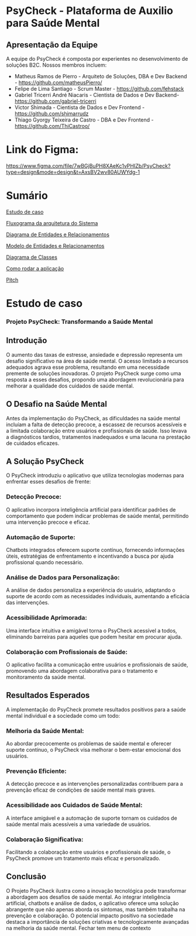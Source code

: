 # PsyCheck - Plataforma de Auxilio para Saúde Mental

## Apresentação da Equipe

A equipe do PsyCheck é composta por experientes no desenvolvimento de soluções B2C. Nossos membros incluem:

- Matheus Ramos de Pierro - Arquiteto de Soluções, DBA e Dev Backend - https://github.com/matheusPierro/
- Felipe de Lima Santiago - Scrum Master - https://github.com/fehstack
- Gabriel Tricerri André Niacaris - Cientista de Dados e Dev Backend- https://github.com/gabriel-tricerri
- Victor Shimada - Cientista de Dados e Dev Frontend - https://github.com/shimarrudz
- Thiago Gyorgy Teixeira de Castro - DBA e Dev Frontend - https://github.com/ThiCastroo/

# Link do Figma:

https://www.figma.com/file/7wBGjBuPH8XAeKc1vPHIZb/PsyCheck?type=design&mode=design&t=AxsBV2wv80AUWYdg-1

# Sumário

[Estudo de caso ](#_Estudo_de_caso)

[Fluxograma da arquitetura do Sistema](#_fluxograma_)

[Diagrama de Entidades e Relacionamentos ](#_der_)

[Modelo de Entidades e Relacionamentos ](#_mer_)

[Diagrama de Classes ](#_Diagrama_de_Classes)

[Como rodar a aplicação](#_Rodar_Aplicacao)

[Pitch](#_pitch)

<a id="_Estudo_de_caso"></a>

# Estudo de caso

### Projeto PsyCheck: Transformando a Saúde Mental

## Introdução

O aumento das taxas de estresse, ansiedade e depressão representa um desafio significativo na área de saúde mental. O acesso limitado a recursos adequados agrava esse problema, resultando em uma necessidade premente de soluções inovadoras. O projeto PsyCheck surge como uma resposta a esses desafios, propondo uma abordagem revolucionária para melhorar a qualidade dos cuidados de saúde mental.

## O Desafio na Saúde Mental

Antes da implementação do PsyCheck, as dificuldades na saúde mental incluíam a falta de detecção precoce, a escassez de recursos acessíveis e a limitada colaboração entre usuários e profissionais de saúde. Isso levava a diagnósticos tardios, tratamentos inadequados e uma lacuna na prestação de cuidados eficazes.

## A Solução PsyCheck

O PsyCheck introduziu o aplicativo que utiliza tecnologias modernas para enfrentar esses desafios de frente:

### Detecção Precoce:

O aplicativo incorpora inteligência artificial para identificar padrões de comportamento que podem indicar problemas de saúde mental, permitindo uma intervenção precoce e eficaz.

### Automação de Suporte:

Chatbots integrados oferecem suporte contínuo, fornecendo informações úteis, estratégias de enfrentamento e incentivando a busca por ajuda profissional quando necessário.

### Análise de Dados para Personalização:

A análise de dados personaliza a experiência do usuário, adaptando o suporte de acordo com as necessidades individuais, aumentando a eficácia das intervenções.

### Acessibilidade Aprimorada:

Uma interface intuitiva e amigável torna o PsyCheck acessível a todos, eliminando barreiras para aqueles que podem hesitar em procurar ajuda.

### Colaboração com Profissionais de Saúde:

O aplicativo facilita a comunicação entre usuários e profissionais de saúde, promovendo uma abordagem colaborativa para o tratamento e monitoramento da saúde mental.

## Resultados Esperados

A implementação do PsyCheck promete resultados positivos para a saúde mental individual e a sociedade como um todo:

### Melhoria da Saúde Mental:

Ao abordar precocemente os problemas de saúde mental e oferecer suporte contínuo, o PsyCheck visa melhorar o bem-estar emocional dos usuários.

### Prevenção Eficiente:

A detecção precoce e as intervenções personalizadas contribuem para a prevenção eficaz de condições de saúde mental mais graves.

### Acessibilidade aos Cuidados de Saúde Mental:

A interface amigável e a automação de suporte tornam os cuidados de saúde mental mais acessíveis a uma variedade de usuários.

### Colaboração Significativa:

Facilitando a colaboração entre usuários e profissionais de saúde, o PsyCheck promove um tratamento mais eficaz e personalizado.

## Conclusão

O Projeto PsyCheck ilustra como a inovação tecnológica pode transformar a abordagem aos desafios de saúde mental. Ao integrar inteligência artificial, chatbots e análise de dados, o aplicativo oferece uma solução abrangente que não apenas aborda os sintomas, mas também trabalha na prevenção e colaboração. O potencial impacto positivo na sociedade destaca a importância de soluções criativas e tecnologicamente avançadas na melhoria da saúde mental.
Fechar
tem menu de contexto
